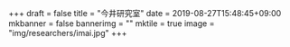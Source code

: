 +++
draft = false
title = "今井研究室"
date = 2019-08-27T15:48:45+09:00
mkbanner = false
bannerimg = ""
mktile = true
image = "img/researchers/imai.jpg"
+++



